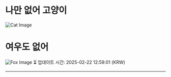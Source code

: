 
# 나만 없어 고양이

![Cat Image](https://cdn2.thecatapi.com/images/MJWtDz75E.jpg)

# 여우도 없어
![Fox Image](https://randomfox.ca/images/87.jpg)
⏳ 업데이트 시간: 2025-02-22 12:59:01 (KRW)

---
